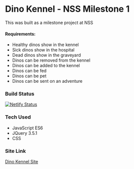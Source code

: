 
# Dino Kennel - NSS Milestone 1
This was built as a milestone project at NSS

#### Requirements:
* Healthy dinos show in the kennel
* Sick dinos show in the hospital
* Dead dinos show in the graveyard
* Dinos can be removed from the kennel
* Dinos can be added to the kennel
* Dinos can be fed
* Dinos can be pet
* Dinos can be sent on an adventure


### Build Status
[![Netlify Status](https://api.netlify.com/api/v1/badges/27ff6aa1-f19d-4e5e-b675-f0b08c18f1ec/deploy-status)](https://app.netlify.com/sites/jonsdinokennel/deploys)


### Tech Used
* JavaScript ES6
* JQuery 3.5.1
* CSS 

### Site Link
[Dino Kennel Site](https://jonsdinokennel.netlify.app/)
